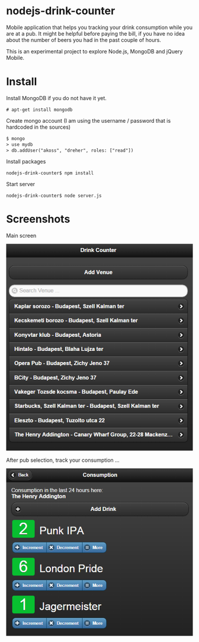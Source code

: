 # nodejs-drink-counter
Mobile application that helps you tracking your drink consumption while you are at a pub. It might be helpful before paying the bill, if you have no idea about the number of beers you had in the past couple of hours.

This is an experimental project to explore Node.js, MongoDB and jQuery Mobile.

# Install

Install MongoDB if you do not have it yet.
```
# apt-get install mongodb
```

Create mongo account (I am using the username / password that is hardcoded in the sources)
```
$ mongo
> use mydb
> db.addUser("akoss", "dreher", roles: ["read"])
```

Install packages
```
nodejs-drink-counter$ npm install
```

Start server
```
nodejs-drink-counter$ node server.js
```

# Screenshots

Main screen

![Main Screen](https://raw.githubusercontent.com/akos-sereg/nodejs-drink-counter/master/docs/screenshot-0.png "Screenshot")

After pub selection, track your consumption ...

![Main Screen](https://raw.githubusercontent.com/akos-sereg/nodejs-drink-counter/master/docs/screenshot-1.png "Screenshot")
